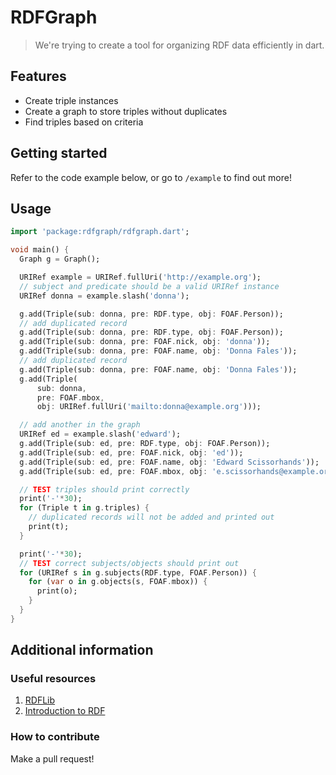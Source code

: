 # RDFGraph

> We're trying to create a tool for organizing RDF data efficiently in dart.

## Features

- Create triple instances
- Create a graph to store triples without duplicates
- Find triples based on criteria

## Getting started

Refer to the code example below, or go to `/example` to find out more!

## Usage

```dart
import 'package:rdfgraph/rdfgraph.dart';

void main() {
  Graph g = Graph();

  URIRef example = URIRef.fullUri('http://example.org');
  // subject and predicate should be a valid URIRef instance
  URIRef donna = example.slash('donna');

  g.add(Triple(sub: donna, pre: RDF.type, obj: FOAF.Person));
  // add duplicated record
  g.add(Triple(sub: donna, pre: RDF.type, obj: FOAF.Person));
  g.add(Triple(sub: donna, pre: FOAF.nick, obj: 'donna'));
  g.add(Triple(sub: donna, pre: FOAF.name, obj: 'Donna Fales'));
  // add duplicated record
  g.add(Triple(sub: donna, pre: FOAF.name, obj: 'Donna Fales'));
  g.add(Triple(
      sub: donna,
      pre: FOAF.mbox,
      obj: URIRef.fullUri('mailto:donna@example.org')));

  // add another in the graph
  URIRef ed = example.slash('edward');
  g.add(Triple(sub: ed, pre: RDF.type, obj: FOAF.Person));
  g.add(Triple(sub: ed, pre: FOAF.nick, obj: 'ed'));
  g.add(Triple(sub: ed, pre: FOAF.name, obj: 'Edward Scissorhands'));
  g.add(Triple(sub: ed, pre: FOAF.mbox, obj: 'e.scissorhands@example.org'));

  // TEST triples should print correctly
  print('-'*30);
  for (Triple t in g.triples) {
    // duplicated records will not be added and printed out
    print(t);
  }

  print('-'*30);
  // TEST correct subjects/objects should print out
  for (URIRef s in g.subjects(RDF.type, FOAF.Person)) {
    for (var o in g.objects(s, FOAF.mbox)) {
      print(o);
    }
  }
}
```

## Additional information

### Useful resources

1. [RDFLib](https://github.com/RDFLib/rdflib)
2. [Introduction to RDF](https://www.w3.org/TR/rdf11-primer/)

### How to contribute

Make a pull request!

